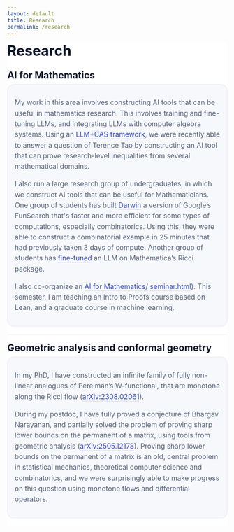 ```yaml
---
layout: default
title: Research
permalink: /research
---
```


<section id="research" class="res">

  <h1 class="res__title">Research</h1>

  <!-- ===== AI for Mathematics ===== -->
  <article class="card">
    <h2 class="card__title">AI for Mathematics</h2>
    <div class="card__body">
      <p>My work in this area involves constructing AI tools that can be useful in mathematics research. This involves training and fine-tuning LLMs, and integrating LLMs with computer algebra systems. Using an <a href="https://arxiv.org/abs/2510.12350">LLM+CAS framework</a>, we were recently able to answer a question of Terence Tao by constructing an AI tool that can prove research-level inequalities from several mathematical domains.</p>
      <p>I also run a large research group of undergraduates, in which we construct AI tools that can be useful for Mathematicians. One group of students has built <a href="https://github.com/SiddarthNarayanan01/darwin">Darwin</a> a version of Google’s FunSearch that's faster and more efficient for some types of computations, especially combinatorics. Using this, they were able to construct a combinatorial example in 25 minutes that had previously taken 3 days of compute. Another group of students has <a href="https://ricci-website.vercel.app">fine-tuned</a> an LLM on Mathematica’s Ricci package.</p>
      <p>I also co-organize an <a href="https://ai-math-seminar.github.io/seminar/">AI for Mathematics/</a> <a href="/seminar.html">seminar.html</a>). This semester, I am teaching an Intro to Proofs course based on Lean, and a graduate course in machine learning.</p>
    </div>
  </article>

  <!-- ===== Geometric analysis & conformal geometry ===== -->
  <article class="card">
    <h2 class="card__title">Geometric analysis and conformal geometry</h2>
    <div class="card__body">
      <p>In my PhD, I have constructed an infinite family of fully non-linear analogues of Perelman’s W-functional, that are monotone along the Ricci flow (<a href="https://arxiv.org/abs/2308.02061">arXiv:2308.02061</a>).</p>
      <p>During my postdoc, I have fully proved a conjecture of Bhargav Narayanan, and partially solved the problem of proving sharp lower bounds on the permanent of a matrix, using tools from geometric analysis (<a href="https://arxiv.org/abs/2505.12178">arXiv:2505.12178</a>). Proving sharp lower bounds on the permanent of a matrix is an old, central problem in statistical mechanics, theoretical computer science and combinatorics, and we were surprisingly able to make progress on this question using monotone flows and differential operators.</p>
    </div>
  </article>

</section>

<style>
  :root{
    --bg: #ffffff;
    --ink: #0f172a;
    --mute: #475569;
    --soft: #55627a;
    --line: #e6e8ee;
    --chip: #f7f8fc;
    --r: 14px;
  }

  .res{ background: var(--bg); max-width: 900px; }
  .res__title{ margin: 0 0 6px 0; font-size: 2rem; line-height: 1.2; color: var(--ink); }

  .card{ padding: 16px 0 18px 0; border-top: 1px solid var(--line); }
  .card:first-of-type{ border-top: 0; }

  .card__title{ margin: 0 0 8px 0; font-size: 1.35rem; font-weight: 650; color: var(--ink); }

  .card__body{
    background: var(--chip);
    border: 1px solid var(--line);
    border-radius: var(--r);
    padding: 14px 16px;
    color: var(--soft);
    font-size: 0.98rem;
    line-height: 1.55;
  }

  .card__body a{
    color: #3347c2;
    text-decoration: none;
    border-bottom: 1px dotted rgba(51,71,194,.35);
  }
  .card__body a:hover{ border-bottom-color: transparent; }

  @media (max-width: 640px){
    .card__title{ font-size: 1.2rem; }
    .card__body{ font-size: 0.96rem; }
  }
</style>
